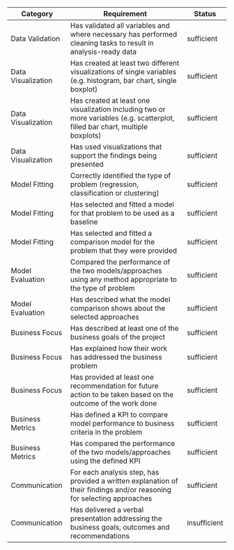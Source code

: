 | Category              | Requirement                                                                                                  | Status     |
|-----------------------|--------------------------------------------------------------------------------------------------------------|------------|
| Data Validation        | Has validated all variables and where necessary has performed cleaning tasks to result in analysis-ready data | sufficient |
| Data Visualization     | Has created at least two different visualizations of single variables (e.g. histogram, bar chart, single boxplot) | sufficient |
| Data Visualization     | Has created at least one visualization including two or more variables (e.g. scatterplot, filled bar chart, multiple boxplots) | sufficient |
| Data Visualization     | Has used visualizations that support the findings being presented                                            | sufficient |
| Model Fitting          | Correctly identified the type of problem (regression, classification or clustering)                         | sufficient |
| Model Fitting          | Has selected and fitted a model for that problem to be used as a baseline                                    | sufficient |
| Model Fitting          | Has selected and fitted a comparison model for the problem that they were provided                           | sufficient |
| Model Evaluation       | Compared the performance of the two models/approaches using any method appropriate to the type of problem    | sufficient |
| Model Evaluation       | Has described what the model comparison shows about the selected approaches                                  | sufficient |
| Business Focus         | Has described at least one of the business goals of the project                                               | sufficient |
| Business Focus         | Has explained how their work has addressed the business problem                                               | sufficient |
| Business Focus         | Has provided at least one recommendation for future action to be taken based on the outcome of the work done  | sufficient |
| Business Metrics       | Has defined a KPI to compare model performance to business criteria in the problem                           | sufficient |
| Business Metrics       | Has compared the performance of the two models/approaches using the defined KPI                               | sufficient |
| Communication          | For each analysis step, has provided a written explanation of their findings and/or reasoning for selecting approaches | sufficient |
| Communication          | Has delivered a verbal presentation addressing the business goals, outcomes and recommendations               | insufficient |
